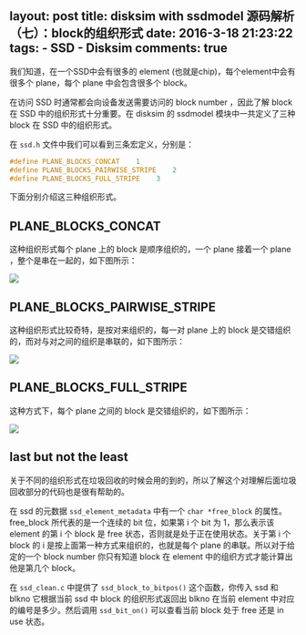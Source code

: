 layout: post
title: disksim with ssdmodel 源码解析（七）：block的组织形式
date: 2016-3-18 21:23:22
tags: 
	- SSD
	- Disksim
comments: true  
---


我们知道，在一个SSD中会有很多的 element (也就是chip)，每个element中会有很多个 plane，每个 plane 中会包含很多个 block。

在访问 SSD 时通常都会向设备发送需要访问的 block number ，因此了解 block 在 SSD 中的组织形式十分重要。在 disksim 的 ssdmodel 模块中一共定义了三种 block 在 SSD 中的组织形式。

在 `ssd.h` 文件中我们可以看到三条宏定义，分别是：

```C
#define PLANE_BLOCKS_CONCAT    1 
#define PLANE_BLOCKS_PAIRWISE_STRIPE 	2
#define PLANE_BLOCKS_FULL_STRIPE	3
```

<!--more-->

下面分别介绍这三种组织形式。

## **PLANE_BLOCKS_CONCAT** ##

这种组织形式每个 plane 上的 block 是顺序组织的，一个 plane 接着一个 plane ，整个是串在一起的，如下图所示：

![](/img/articles/disksim/blockrange1.jpg)


## **PLANE_BLOCKS_PAIRWISE_STRIPE** ##

这种组织形式比较奇特，是按对来组织的，每一对 plane 上的 block 是交错组织的，而对与对之间的组织是串联的，如下图所示：

![](/img/articles/disksim/blockrange2.jpg)


## **PLANE_BLOCKS_FULL_STRIPE** ##

这种方式下，每个 plane 之间的 block 是交错组织的，如下图所示：

![](/img/articles/disksim/blockrange3.jpg)


## **last but not the least** ##

关于不同的组织形式在垃圾回收的时候会用的到的，所以了解这个对理解后面垃圾回收部分的代码也是很有帮助的。

在 ssd 的元数据 `ssd_element_metadata` 中有一个  `char *free_block` 的属性。free_block 所代表的是一个连续的 bit 位，如果第 i 个 bit 为 1，那么表示该 element 的第 i 个 block 是 free 状态，否则就是处于正在使用状态。关于第 i 个 block 的 i 是按上面第一种方式来组织的，也就是每个 plane 的串联。所以对于给定的一个 block number 你只有知道 block 在 element 中的组织方式才能计算出他是第几个 block。

在 `ssd_clean.c` 中提供了 `ssd_block_to_bitpos()` 这个函数，你传入 ssd 和 blkno 它根据当前 ssd 中 block 的组织形式返回出 blkno 在当前 element 中对应的编号是多少。然后调用 `ssd_bit_on()` 可以查看当前 block 处于 free 还是 in use 状态。